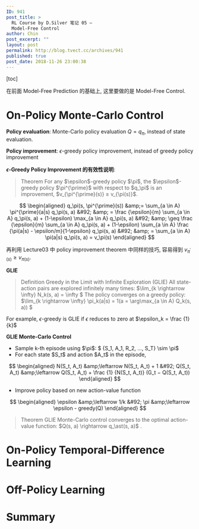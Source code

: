 ```yaml
---
ID: 941
post_title: >
  RL Course by D.Silver 笔记 05 –
  Model-Free Control
author: Chin
post_excerpt: ""
layout: post
permalink: http://blog.tvect.cc/archives/941
published: true
post_date: 2018-11-26 23:00:38
---
```

[toc]

在前面 Model-Free Prediction 的基础上, 这里要做的是 Model-Free Control.

<!--more-->

<h1>On-Policy Monte-Carlo Control</h1>

<strong>Policy evaluation</strong>: Monte-Carlo policy evaluation $Q = q_\pi$, instead of state evaluation.

<strong>Policy improvement</strong>: $\epsilon$-greedy policy improvement, instead of greedy policy improvement

<strong>$\epsilon$-Greedy Policy Improvement 的有效性说明</strong>:

<blockquote>
  Theorem
  For any $\epsilon$-greedy policy $\pi$, the $\epsilon$-greedy policy $\pi^{\prime}$ with respect to
  $q_\pi$ is an improvement, $v_{\pi^{\prime}(s)} ≥ v_{\pi(s)}$.
</blockquote>

$$
\begin{aligned}
q_\pi(s, \pi^{\prime}(s)) &amp;= \sum_{a \in A} \pi^{\prime}(a|s) q_\pi(s, a) &#92;
&amp; = \frac {\epsilon}{m} \sum_{a \in A} q_\pi(s, a) + (1-\epsilon) \max_{a \in A} q_\pi(s, a) &#92;
&amp; \geq \frac {\epsilon}{m} \sum_{a \in A} q_\pi(s, a) + (1-\epsilon) \sum_{a \in A} \frac {\pi(a|s) - \epsilon/m}{1-\epsilon} q_\pi(s, a) &#92;
&amp; = \sum_{a \in A} \pi(a|s) q_\pi(s, a) = v_\pi(s)
\end{aligned}
$$

再利用 Lecture03 中 policy improvement theorem 中同样的技巧, 容易得到 $v_{\pi^{\prime}(s)} ≥ v_{\pi(s)}$.

<strong>GLIE</strong>

<blockquote>
  Definition
  Greedy in the Limit with Infinite Exploration (GLIE)
  All state-action pairs are explored infinitely many times: $\lim_{k \rightarrow \infty} N_k(s, a) = \infty $
  The policy converges on a greedy policy: $\lim_{k \rightarrow \infty} \pi_k(a|s) = 1(a = \arg\max_{a \in A} Q_k(s, a)) $
</blockquote>

For example, $\epsilon$-greedy is GLIE if $\epsilon$ reduces to zero at $\epsilon_k = \frac {1}{k}$

<strong>GLIE Monte-Carlo Control</strong>

<ul>
<li>Sample k-th episode using $\pi$: $ {S_1, A_1, R_2, ..., S_T} \sim \pi$</li>
<li>For each state $S_t$ and action $A_t$ in the episode,</li>
</ul>

$$
\begin{aligned}
N(S_t, A_t) &amp;\leftarrow N(S_t, A_t) + 1 &#92;
Q(S_t, A_t) &amp;\leftarrow Q(S_t, A_t) + \frac {1} {N(S_t, A_t)} (G_t − Q(S_t, A_t))
\end{aligned}
$$

<ul>
<li>Improve policy based on new action-value function</li>
</ul>

$$
\begin{aligned}
\epsilon &amp;\leftarrow 1/k &#92;
\pi &amp;\leftarrow \epsilon - greedy(Q)
\end{aligned}
$$

<blockquote>
  Theorem
  GLIE Monte-Carlo control converges to the optimal action-value function: $Q(s, a) \rightarrow q_\ast(s, a)$ .
</blockquote>

<h1>On-Policy Temporal-Difference Learning</h1>

<h1>Off-Policy Learning</h1>

<h1>Summary</h1>